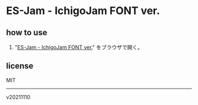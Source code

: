 # ES-Jam - IchigoJam FONT ver.

## how to use

1. "[ES-Jam - IchigoJam FONT ver.](https://taisukef.github.io/htmlprac/)" をブラウザで開く。

## license

MIT

---
v20211110
